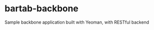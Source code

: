 bartab-backbone
===============

Sample backbone application built with Yeoman, with RESTful backend
